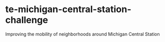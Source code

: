 # te-michigan-central-station-challenge
Improving the mobility of neighborhoods around Michigan Central Station
